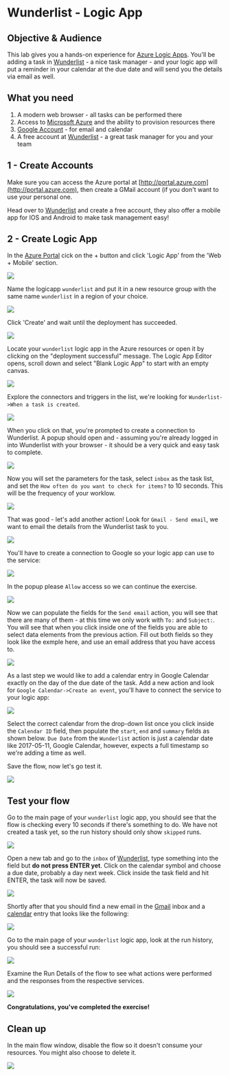 # Wunderlist - Logic App

## Objective & Audience

This lab gives you a hands-on experience for [Azure Logic Apps](``). You'll be adding a task in [Wunderlist](http://www.wunderlist.com) - a nice task manager - and your logic app will put a reminder in your calendar at the due date and will send you the details via email as well.

## What you need

1. A modern web browser - all tasks can be performed there
2. Access to [Microsoft Azure](http://portal.azure.com) and the ability to provision resources there
3. [Google Account](http://www.gmail.com) - for email and calendar
4. A free account at [Wunderlist](http://www.wunderlist.com) - a great task manager for you and your team

## 1 - Create Accounts

Make sure you can access the Azure portal at [http://portal.azure.com](http://portal.azure.com), then create a GMail account (if you don't want to use your personal one.

Head over to [Wunderlist](http://www.wunderlist.com) and create a free account, they also offer a mobile app for IOS and Android to make task management easy!

## 2 - Create Logic App

In the [Azure Portal](http://portal.azure.com) cick on the + button and click 'Logic App' from the 'Web + Mobile' section.

![](https://raw.githubusercontent.com/u1i/azure-labs/master/wunderlist-logicapp/img/wl-lab-01.png)

 Name the logicapp `wunderlist` and put it in a new resource group with the same name `wunderlist` in a region of your choice.

![](https://raw.githubusercontent.com/u1i/azure-labs/master/wunderlist-logicapp/img/wl-lab-02.png)

Click 'Create' and wait until the deployment has succeeded.

![](https://raw.githubusercontent.com/u1i/azure-labs/master/wunderlist-logicapp/img/wl-lab-03.png)

Locate your `wunderlist` logic app in the Azure resources or open it by clicking on the "deployment successful" message. The Logic App Editor opens, scroll down and select "Blank Logic App" to start with an empty canvas.

![](https://raw.githubusercontent.com/u1i/azure-labs/master/wunderlist-logicapp/img/wl-lab-04.png)

Explore the connectors and triggers in the list, we're looking for `Wunderlist->When a task is created`.

![](https://raw.githubusercontent.com/u1i/azure-labs/master/wunderlist-logicapp/img/wl-lab-05.png)

When you click on that, you're prompted to create a connection to Wunderlist. A popup should open and - assuming you're already logged in into Wunderlist with your browser - it should be a very quick and easy task to complete.

![](https://raw.githubusercontent.com/u1i/azure-labs/master/wunderlist-logicapp/img/wl-lab-06.png)

Now you will set the parameters for the task, select `inbox` as the task list, and set the `How often do you want to check for items?` to 10 seconds. This will be the frequency of your worklow.

![](https://raw.githubusercontent.com/u1i/azure-labs/master/wunderlist-logicapp/img/wl-lab-07.png)

That was good - let's add another action! Look for `Gmail - Send email`, we want to email the details from the Wunderlist task to you.

![](https://raw.githubusercontent.com/u1i/azure-labs/master/wunderlist-logicapp/img/wl-lab-08.png)

You'll have to create a connection to Google so your logic app can use to the service:

![](https://raw.githubusercontent.com/u1i/azure-labs/master/wunderlist-logicapp/img/wl-lab-09.png)

In the popup please `Allow` access so we can continue the exercise.

![](https://raw.githubusercontent.com/u1i/azure-labs/master/wunderlist-logicapp/img/wl-lab-10.png)

Now we can populate the fields for the `Send email` action, you will see that there are many of them - at this time we only work with `To:` and `Subject:`. You will see that when you click inside one of the fields you are able to select data elements from the previous action. Fill out both fields so they look like the exmple here, and use an email address that you have access to.

![](https://raw.githubusercontent.com/u1i/azure-labs/master/wunderlist-logicapp/img/wl-lab-11.png)

As a last step we would like to add a calendar entry in Google Calendar exactly on the day of the due date of the task. Add a new action and look for `Google Calendar->Create an event`, you'll have to connect the service to your logic app:

![](https://raw.githubusercontent.com/u1i/azure-labs/master/wunderlist-logicapp/img/wl-lab-12.png)

Select the correct calendar from the drop-down list once you click inside the `Calendar ID` field, then populate the `start`, `end` and `summary` fields as shown below. `Due Date` from the `Wunderlist` action is just a calendar date like 2017-05-11, Google Calendar, however, expects a full timestamp so we're adding a time as well.

Save the flow, now let's go test it.

![](https://raw.githubusercontent.com/u1i/azure-labs/master/wunderlist-logicapp/img/wl-lab-13.png)

## Test your flow

Go to the main page of your `wunderlist` logic app, you should see that the flow is checking every 10 seconds if there's something to do. We have not created a task yet, so the run history should only show `skipped` runs.

![](https://raw.githubusercontent.com/u1i/azure-labs/master/wunderlist-logicapp/img/wl-lab-14.png)

Open a new tab and go to the `inbox` of [Wunderlist](wunderlist.com/#/lists/inbox), type something into the field but **do not press ENTER yet**. Click on the calendar symbol and choose a due date, probably a day next week. Click inside the task field and hit ENTER, the task will now be saved.

![](https://raw.githubusercontent.com/u1i/azure-labs/master/wunderlist-logicapp/img/wl-lab-19.png?wunderlist)

Shortly after that you should find a new email in the [Gmail](http://www.gmail.com) inbox and a [calendar](http://calendar.google.com) entry that looks like the following:

![](https://raw.githubusercontent.com/u1i/azure-labs/master/wunderlist-logicapp/img/wl-lab-17.png)

Go to the main page of your `wunderlist` logic app, look at the run history, you should see a successful run:

![](https://raw.githubusercontent.com/u1i/azure-labs/master/wunderlist-logicapp/img/wl-lab-15.png)

Examine the Run Details of the flow to see what actions were performed and the responses from the respective services.

![](https://raw.githubusercontent.com/u1i/azure-labs/master/wunderlist-logicapp/img/wl-lab-16.png)

**Congratulations, you've completed the exercise!**

## Clean up

In the main flow window, disable the flow so it doesn't consume your resources. You might also choose to delete it.

![](https://raw.githubusercontent.com/u1i/azure-labs/master/wunderlist-logicapp/img/wl-lab-18.png)


